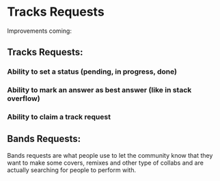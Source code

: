 # Tracks Requests



Improvements coming:

## Tracks Requests:

### Ability to set a status (pending, in progress, done)

### Ability to mark an answer as best answer (like in stack overflow)

### Ability to claim a track request

## Bands Requests:

Bands requests are what people use to let the community know that they want to make some covers, remixes and other type of collabs and are actually searching for people to perform with.
